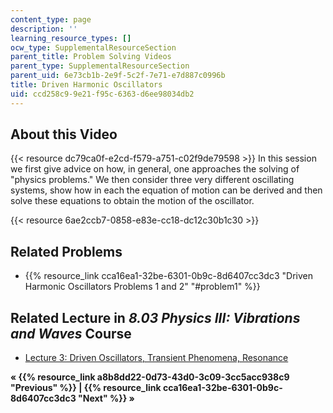 ```yaml
---
content_type: page
description: ''
learning_resource_types: []
ocw_type: SupplementalResourceSection
parent_title: Problem Solving Videos
parent_type: SupplementalResourceSection
parent_uid: 6e73cb1b-2e9f-5c2f-7e71-e7d887c0996b
title: Driven Harmonic Oscillators
uid: ccd258c9-9e21-f95c-6363-d6ee98034db2
---
```


About this Video
----------------

{{< resource dc79ca0f-e2cd-f579-a751-c02f9de79598 >}} In this session we first give advice on how, in general, one approaches the solving of "physics problems." We then consider three very different oscillating systems, show how in each the equation of motion can be derived and then solve these equations to obtain the motion of the oscillator.

{{< resource 6ae2ccb7-0858-e83e-cc18-dc12c30b1c30 >}}

Related Problems
----------------

*   {{% resource_link cca16ea1-32be-6301-0b9c-8d6407cc3dc3 "Driven Harmonic Oscillators Problems 1 and 2" "#problem1" %}}

Related Lecture in _8.03 Physics III: Vibrations and Waves_ Course
------------------------------------------------------------------

*   [Lecture 3: Driven Oscillators, Transient Phenomena, Resonance](/courses/8-03sc-physics-iii-vibrations-and-waves-fall-2016/pages/part-i-mechanical-vibrations-and-waves/lecture-3)

**« {{% resource_link a8b8dd22-0d73-43d0-3c09-3cc5acc938c9 "Previous" %}} | {{% resource_link cca16ea1-32be-6301-0b9c-8d6407cc3dc3 "Next" %}} »**